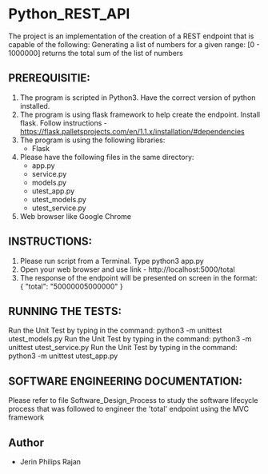 # Python_REST_API
The project is an implementation of the creation of a REST endpoint that is
capable of the following:
Generating a list of numbers for a given range: [0 - 1000000]
returns the total sum of the list of numbers

## PREREQUISITIE:
1. The program is scripted in Python3. Have the correct version of
   python installed.
2. The program is using flask framework to help create the endpoint. Install
   flask.
   Follow instructions - https://flask.palletsprojects.com/en/1.1.x/installation/#dependencies
3. The program is using the following libraries:
   * Flask
4. Please have the following files in the same directory:
   * app.py
   * service.py
   * models.py
   * utest_app.py
   * utest_models.py
   * utest_service.py
5. Web browser like Google Chrome

## INSTRUCTIONS:
   1. Please run script from a Terminal. Type python3 app.py
   2. Open your web browser and use link - http://localhost:5000/total
   3. The response of the endpoint will be presented on screen in the format:
      {
        "total": "50000005000000"
      }

## RUNNING THE TESTS:

Run the Unit Test by typing in the command: python3 -m unittest utest_models.py
Run the Unit Test by typing in the command: python3 -m unittest utest_service.py
Run the Unit Test by typing in the command: python3 -m unittest utest_app.py

## SOFTWARE ENGINEERING DOCUMENTATION:
Please refer to file Software_Design_Process to study the software lifecycle
process that was followed to engineer the 'total' endpoint
using the MVC framework

## Author
* Jerin Philips Rajan
